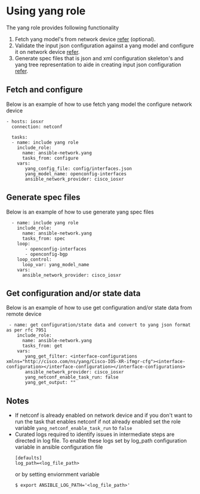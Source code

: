 # Using yang role
The yang role provides following functionality
1) Fetch yang model's from network device [refer](https://github.com/ansible-network/yang/tree/devel/docs/tasks/fetch.md) (optional).
2) Validate the input json configuration against a yang model and configure it on network device [refer](https://github.com/ansible-network/yang/tree/devel/docs/tasks/configure.md).
3) Generate spec files that is json and xml configuration skeleton's and yang tree representation to aide in creating input json configuration [refer](https://github.com/ansible-network/yang/tree/devel/docs/tasks/spec.md).


## Fetch and configure

Below is an example of how to use fetch yang model the configure network device

```
- hosts: iosxr
  connection: netconf

  tasks:
  - name: include yang role
    include_role:
      name: ansible-network.yang
      tasks_from: configure
    vars:
       yang_config_file: config/interfaces.json
       yang_model_name: openconfig-interfaces
       ansible_network_provider: cisco_iosxr
```


## Generate spec files
Below is an example of how to use generate yang spec files

```
  - name: include yang role
    include_role:
      name: ansible-network.yang
      tasks_from: spec
    loop:
       - openconfig-interfaces
       - openconfig-bgp
    loop_control:
      loop_var: yang_model_name
    vars:
      ansible_network_provider: cisco_iosxr
```


## Get configuration and/or state data
Below is an example of how to use get configuration and/or state data from remote device

```
 - name: get configuration/state data and convert to yang json format as per rfc 7951
    include_role:
      name: ansible-network.yang
      tasks_from: get
    vars:
       yang_get_filter: <interface-configurations xmlns="http://cisco.com/ns/yang/Cisco-IOS-XR-ifmgr-cfg"><interface-configuration></interface-configuration></interface-configurations>
       ansible_network_provider: cisco_iosxr
       yang_netconf_enable_task_run: false
       yang_get_output: ""
```

## Notes

* If netconf is already enabled on network device and if you don't want to run the task that
  enables netconf if not already enabled set the role variable `yang_netconf_enable_task_run` to `false`
* Curated logs required to identify issues in intermediate steps are directed in log file.
  To enable these logs set by log_path configuration variable in ansible configuration file
  ```
  [defaults]
  log_path=<log_file_path>
  ```
  or by setting enviornment variable
  ```
  $ export ANSIBLE_LOG_PATH='<log_file_path>'
  ```
